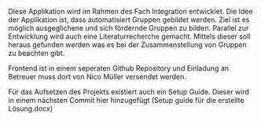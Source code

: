 Diese Applikation wird im Rahmen des Fach Integration entwicklet.
Die Idee der Applikation ist, dass automatisiert Gruppen gebildet werden.
Ziel ist es möglich ausgeglichene und sich fördernde Gruppen zu bilden.
Parallel zur Entwicklung wird auch eine Literaturrecherche gemacht.
Mittels dieser soll heraus gefunden werden was es bei der Zusammenstellung von Gruppen zu beachten gibt.

Frontend ist in einem seperaten Github Repository und Einladung an Betreuer muss dort von Nico Müller versendet werden.

Für das Aufsetzen des Projekts existiert auch ein Setup Guide.
Dieser wird in einem nächsten Commit hier hinzugefügt (Setup guide für die erstellte Lösung.docx)
